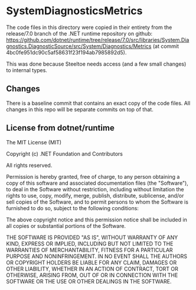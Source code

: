 # SystemDiagnosticsMetrics

The code files in this directory were copied in their entirety from the release/7.0 branch of the .NET runtime repository on github:
https://github.com/dotnet/runtime/tree/release/7.0/src/libraries/System.Diagnostics.DiagnosticSource/src/System/Diagnostics/Metrics (at commit 4bc0fe951dc90c5af58631f23f194ab7985892d5).

This was done because Steeltoe needs access (and a few small changes) to internal types.

## Changes

There is a baseline commit that contains an exact copy of the code files. All changes in this repo will be separate commits on top of that.

## License from dotnet/runtime

The MIT License (MIT)

Copyright (c) .NET Foundation and Contributors

All rights reserved.

Permission is hereby granted, free of charge, to any person obtaining a copy
of this software and associated documentation files (the "Software"), to deal
in the Software without restriction, including without limitation the rights
to use, copy, modify, merge, publish, distribute, sublicense, and/or sell
copies of the Software, and to permit persons to whom the Software is
furnished to do so, subject to the following conditions:

The above copyright notice and this permission notice shall be included in all
copies or substantial portions of the Software.

THE SOFTWARE IS PROVIDED "AS IS", WITHOUT WARRANTY OF ANY KIND, EXPRESS OR
IMPLIED, INCLUDING BUT NOT LIMITED TO THE WARRANTIES OF MERCHANTABILITY,
FITNESS FOR A PARTICULAR PURPOSE AND NONINFRINGEMENT. IN NO EVENT SHALL THE
AUTHORS OR COPYRIGHT HOLDERS BE LIABLE FOR ANY CLAIM, DAMAGES OR OTHER
LIABILITY, WHETHER IN AN ACTION OF CONTRACT, TORT OR OTHERWISE, ARISING FROM,
OUT OF OR IN CONNECTION WITH THE SOFTWARE OR THE USE OR OTHER DEALINGS IN THE
SOFTWARE.
